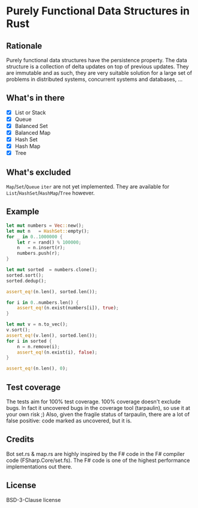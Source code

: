 # Purely Functional Data Structures in Rust

## Rationale

Purely functional data structures have the persistence property. The data structure is a collection of delta updates on top of previous updates. They are immutable and as such, they are very suitable solution for a large set of problems in distributed systems, concurrent systems and databases, ...

## What's in there

- [x] List or Stack
- [x] Queue
- [x] Balanced Set
- [x] Balanced Map
- [x] Hash Set
- [x] Hash Map
- [x] Tree

## What's excluded

`Map`/`Set`/`Queue` `iter` are not yet implemented. They are available for `List`/`HashSet`/`HashMap`/`Tree` however. 
## Example

```rust
let mut numbers = Vec::new();
let mut n   = HashSet::empty();
for _ in 0..1000000 {
    let r = rand() % 100000;
    n   = n.insert(r);
    numbers.push(r);
}

let mut sorted  = numbers.clone();
sorted.sort();
sorted.dedup();

assert_eq!(n.len(), sorted.len());

for i in 0..numbers.len() {
    assert_eq!(n.exist(numbers[i]), true);
}

let mut v = n.to_vec();
v.sort();
assert_eq!(v.len(), sorted.len());
for i in sorted {
    n = n.remove(i);
    assert_eq!(n.exist(i), false);
}

assert_eq!(n.len(), 0);
```

## Test coverage

The tests aim for 100% test coverage. 100% coverage doesn't exclude bugs. In fact it uncovered bugs in the coverage tool (tarpaulin), so use it at your own risk ;)
Also, given the fragile status of tarpaulin, there are a lot of false positive: code marked as uncovered, but it is.

## Credits

Bot set.rs & map.rs are highly inspired by the F# code in the F# compiler code (FSharp.Core/set.fs). The F# code is one of the highest performance implementations out there.

## License
BSD-3-Clause license
